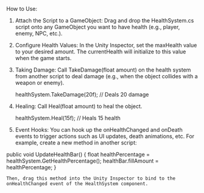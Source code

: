 How to Use:
1. Attach the Script to a GameObject:
	Drag and drop the HealthSystem.cs script onto any GameObject you want to have health (e.g., player, enemy, NPC, etc.).

2. Configure Health Values:
	In the Unity Inspector, set the maxHealth value to your desired amount. The currentHealth will initialize to this value when the 	game starts.

3. Taking Damage:
	Call TakeDamage(float amount) on the health system from another script to deal damage (e.g., when the object collides with a 	weapon 	or enemy).

	healthSystem.TakeDamage(20f); // Deals 20 damage

4. Healing:
	Call Heal(float amount) to heal the object.
	
	healthSystem.Heal(15f); // Heals 15 health

5. Event Hooks:
	You can hook up the onHealthChanged and onDeath events to trigger actions such as UI updates, death animations, etc.
	For example, create a new method in another script:

public void UpdateHealthBar()
{
    float healthPercentage = healthSystem.GetHealthPercentage();
    healthBar.fillAmount = healthPercentage;
}

	Then, drag this method into the Unity Inspector to bind to the onHealthChanged event of the HealthSystem component.

